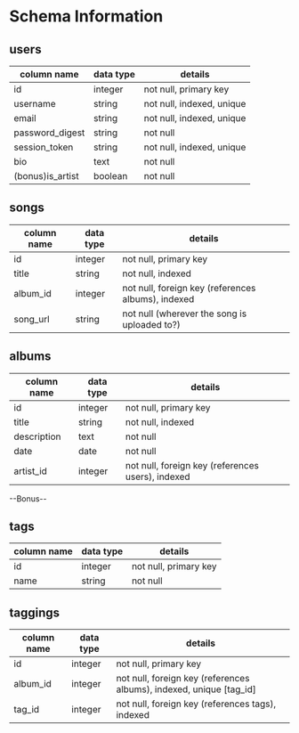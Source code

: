 # Schema Information

## users
column name     | data type | details
----------------|-----------|-----------------------
id              | integer   | not null, primary key
username        | string    | not null, indexed, unique
email           | string    | not null, indexed, unique
password_digest | string    | not null
session_token   | string    | not null, indexed, unique
bio             | text      | not null
(bonus)is_artist| boolean   | not null

## songs
column name | data type | details
------------|-----------|-----------------------
id          | integer   | not null, primary key
title       | string    | not null, indexed
album_id    | integer   | not null, foreign key (references albums), indexed
song_url    | string    | not null (wherever the song is uploaded to?)

## albums
column name | data type | details
------------|-----------|-----------------------
id          | integer   | not null, primary key
title       | string    | not null, indexed
description | text      | not null
date        | date      | not null
artist_id   | integer   | not null, foreign key (references users), indexed

--Bonus--

## tags
column name | data type | details
------------|-----------|-----------------------
id          | integer   | not null, primary key
name        | string    | not null

## taggings
column name | data type | details
------------|-----------|-----------------------
id          | integer   | not null, primary key
album_id    | integer   | not null, foreign key (references albums), indexed, unique [tag_id]
tag_id      | integer   | not null, foreign key (references tags), indexed
